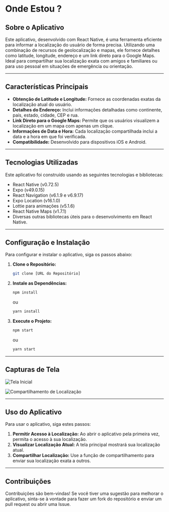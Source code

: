 # Onde Estou ?

## Sobre o Aplicativo

Este aplicativo, desenvolvido com React Native, é uma ferramenta eficiente para informar a localização do usuário de forma precisa. Utilizando uma combinação de recursos de geolocalização e mapas, ele fornece detalhes como latitude, longitude, endereço e um link direto para o Google Maps. Ideal para compartilhar sua localização exata com amigos e familiares ou para uso pessoal em situações de emergência ou orientação.

---

## Características Principais

- **Obtenção de Latitude e Longitude:** Fornece as coordenadas exatas da localização atual do usuário.
- **Detalhes do Endereço:** Inclui informações detalhadas como continente, país, estado, cidade, CEP e rua.
- **Link Direto para o Google Maps:** Permite que os usuários visualizem a localização em um mapa com apenas um clique.
- **Informações de Data e Hora:** Cada localização compartilhada inclui a data e a hora em que foi verificada.
- **Compatibilidade:** Desenvolvido para dispositivos iOS e Android.

---

## Tecnologias Utilizadas

Este aplicativo foi construído usando as seguintes tecnologias e bibliotecas:

- React Native (v0.72.5)
- Expo (v49.0.15)
- React Navigation (v6.1.9 e v6.9.17)
- Expo Location (v16.1.0)
- Lottie para animações (v5.1.6)
- React Native Maps (v1.7.1)
- Diversas outras bibliotecas úteis para o desenvolvimento em React Native.

---

## Configuração e Instalação

Para configurar e instalar o aplicativo, siga os passos abaixo:

1. **Clone o Repositório:**
   ```bash
   git clone [URL do Repositório]
   ```
2. **Instale as Dependências:**
   ```bash
   npm install
   ```
   ou
   ```bash
   yarn install
   ```
3. **Execute o Projeto:**
   ```bash
   npm start
   ```
   ou
   ```bash
   yarn start
   ```

---

## Capturas de Tela

![Tela Inicial](https://github.com/geanderson-062/App-de-Rastreio-de-dispositivo/blob/main/screenshots/Screenshot_1705187584.png)

![Compartilhamento de Localização](https://github.com/geanderson-062/App-de-Rastreio-de-dispositivo/blob/main/screenshots/Screenshot_1705187628.png)

---

## Uso do Aplicativo

Para usar o aplicativo, siga estes passos:

1. **Permitir Acesso à Localização:** Ao abrir o aplicativo pela primeira vez, permita o acesso à sua localização.
2. **Visualizar Localização Atual:** A tela principal mostrará sua localização atual.
3. **Compartilhar Localização:** Use a função de compartilhamento para enviar sua localização exata a outros.

---

## Contribuições

Contribuições são bem-vindas! Se você tiver uma sugestão para melhorar o aplicativo, sinta-se à vontade para fazer um fork do repositório e enviar um pull request ou abrir uma Issue.
